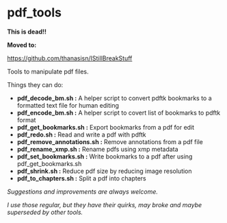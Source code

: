 
# pdf_tools


**This is dead!!**

**Moved to:**

https://github.com/thanasisn/IStillBreakStuff




Tools to manipulate pdf files.

Things they can do:


- **pdf_decode_bm.sh          :**  A helper script to convert pdftk bookmarks to a formatted text file for human editing
- **pdf_encode_bm.sh          :**  A helper script to covert list of bookmarks to pdftk format
- **pdf_get_bookmarks.sh      :**  Export bookmarks from a pdf for edit
- **pdf_redo.sh               :**  Read and write a pdf with pdftk
- **pdf_remove_annotations.sh :**  Remove annotations from a pdf file
- **pdf_rename_xmp.sh         :**  Rename pdfs using xmp metadata
- **pdf_set_bookmarks.sh      :**  Write bookmarks to a pdf after using pdf_get_bookmarks.sh 
- **pdf_shrink.sh             :**  Reduce pdf size by reducing image resolution
- **pdf_to_chapters.sh        :**  Split a pdf into chapters





*Suggestions and improvements are always welcome.*

*I use those regular, but they have their quirks, may broke and maybe superseded by other tools.*
